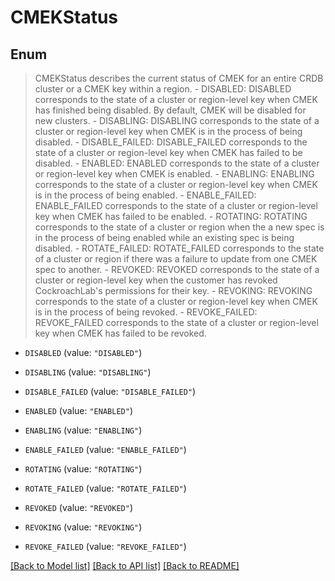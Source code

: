 # CMEKStatus

## Enum
> CMEKStatus describes the current status of CMEK for an entire CRDB cluster or a CMEK key within a region.   - DISABLED: DISABLED corresponds to the state of a cluster or region-level key when CMEK has finished being disabled. By default, CMEK will be disabled for new clusters.  - DISABLING: DISABLING corresponds to the state of a cluster or region-level key when CMEK is in the process of being disabled.  - DISABLE_FAILED: DISABLE_FAILED corresponds to the state of a cluster or region-level key when CMEK has failed to be disabled.  - ENABLED: ENABLED corresponds to the state of a cluster or region-level key when CMEK is enabled.  - ENABLING: ENABLING corresponds to the state of a cluster or region-level key when CMEK is in the process of being enabled.  - ENABLE_FAILED: ENABLE_FAILED corresponds to the state of a cluster or region-level key when CMEK has failed to be enabled.  - ROTATING: ROTATING corresponds to the state of a cluster or region when the a new spec is in the process of being enabled while an existing spec is being disabled.  - ROTATE_FAILED: ROTATE_FAILED corresponds to the state of a cluster or region if there was a failure to update from one CMEK spec to another.  - REVOKED: REVOKED corresponds to the state of a cluster or region-level key when the customer has revoked CockroachLab's permissions for their key.  - REVOKING: REVOKING corresponds to the state of a cluster or region-level key when CMEK is in the process of being revoked.  - REVOKE_FAILED: REVOKE_FAILED corresponds to the state of a cluster or region-level key when CMEK has failed to be revoked.

* `DISABLED` (value: `"DISABLED"`)

* `DISABLING` (value: `"DISABLING"`)

* `DISABLE_FAILED` (value: `"DISABLE_FAILED"`)

* `ENABLED` (value: `"ENABLED"`)

* `ENABLING` (value: `"ENABLING"`)

* `ENABLE_FAILED` (value: `"ENABLE_FAILED"`)

* `ROTATING` (value: `"ROTATING"`)

* `ROTATE_FAILED` (value: `"ROTATE_FAILED"`)

* `REVOKED` (value: `"REVOKED"`)

* `REVOKING` (value: `"REVOKING"`)

* `REVOKE_FAILED` (value: `"REVOKE_FAILED"`)


[[Back to Model list]](../README.md#documentation-for-models) [[Back to API list]](../README.md#documentation-for-api-endpoints) [[Back to README]](../README.md)


